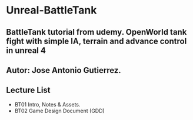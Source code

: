 # Unreal-BattleTank
BattleTank tutorial from udemy.  OpenWorld tank fight with simple IA, terrain and advance control in unreal 4
---
Autor: Jose Antonio Gutierrez.
---

## Lecture List
* BT01 Intro, Notes & Assets.
* BT02 Game Design Document (GDD)
